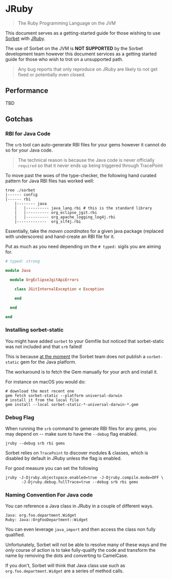 # JRuby

> The Ruby Programming Language on the JVM

This document serves as a getting-started guide for those wishing to use
[Sorbet](https://sorbet.org) with [JRuby](https://www.jruby.org/).

The use of Sorbet on the JVM is **NOT SUPPORTED** by the Sorbet
development team however this document services as a getting started guide
for those who wish to trot on a unsupported path.

> Any bug reports that only reproduce on JRuby are likely to not get fixed 
> or potentially even closed.

## Performance

TBD

## Gotchas

### RBI for Java Code

The `srb` tool can auto-generate RBI files for your gems however it cannot
do so for your Java code.

> The technical reason is because the Java code is never officially `required`
> so that it never ends up being triggered through TracePoint

To move past the woes of the type-checker, the following hand
curated pattern for Java RBI files has worked well:

```
tree ./sorbet
|------ config
|------ rbi
    |-------- java
    |   |---------- java_lang.rbi # this is the standard library
    |   |---------- org_eclipse_jgit.rbi
    |   |---------- org_apache_logging_log4j.rbi
    |-------------  org_slf4j.rbi
```

Essentially, take the _maven coordinates_ for a given java package (replaced with
underscores) and hand-create an RBI file for it.

Put as much as you need depending on the `# typed:` sigils you are aiming for.

```ruby
# typed: strong

module Java

  module OrgEclipseJgitApiErrors

    class JGitInternalException < Exception

    end

  end

end
```

### Installing sorbet-static

You might have added `sorbet` to your Gemfile but noticed that sorbet-static
was not included and that `srb` failed!

This is because [at the moment](https://github.com/sorbet/sorbet/pull/2254) the
Sorbet team does not publish a `sorbet-static` gem for the Java platform.

The workaround is to fetch the Gem manually for your arch and install it.

For instance on macOS you would do:
```
# download the most recent one
gem fetch sorbet-static --platform universal-darwin
# install it from the local file
gem install --local sorbet-static-*-universal-darwin-*.gem
```

### Debug Flag

When running the `srb` command to generate RBI files for any gems, you may depend
on -- make sure to have the `--debug` flag enabled.

```
jruby --debug srb rbi gems
```

Sorbet relies on `TracePoint` to discover modules & classes, which is disabled
by default in JRuby unless the flag is enabled.

For good measure you can set the following

```
jruby -J-Djruby.objectspace.enabled=true -J-Djruby.compile.mode=OFF \
       -J-Djruby.debug.fullTrace=true --debug srb rbi gems
```

### Naming Convention For Java code

You can reference a Java class in JRuby in a couple of different ways.

```
Java: org.foo.department.Widget
Ruby: Java::OrgFooDepartment::Widget
```

You can even leverage `java_import` and then access the class non
fully qualified.

Unfortunately, Sorbet will not be able to resolve many of these ways and the
_only_ course of action is to take fully-qualify the code and transform the name
by removing the dots and converting to CamelCase.

If you don't, Sorbet will think that Java class use such as `org.foo.department.Widget`
are a series of method calls.
